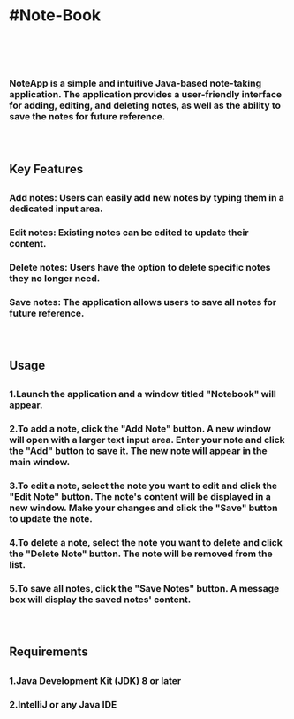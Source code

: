 <h1>#Note-Book<h1><br>
<h3>NoteApp is a simple and intuitive Java-based note-taking application. The application provides a user-friendly interface for adding, editing, and deleting notes, as well as the ability to save the notes for future reference.<h3><br>
  <h2>Key Features<h2>
<h3>Add notes: Users can easily add new notes by typing them in a dedicated input area.<h3>
<h3>Edit notes: Existing notes can be edited to update their content.<h3>
<h3>Delete notes: Users have the option to delete specific notes they no longer need.<h3>
<h3>Save notes: The application allows users to save all notes for future reference.<h3><br>
<h2>Usage<h2>
<h3>1.Launch the application and a window titled "Notebook" will appear.<h3>
<h3>2.To add a note, click the "Add Note" button. A new window will open with a larger text input area. Enter your note and click the "Add" button to save it. The new note will appear in the main window.<h3>
<h3>3.To edit a note, select the note you want to edit and click the "Edit Note" button. The note's content will be displayed in a new window. Make your changes and click the "Save" button to update the note.<h3>
<h3>4.To delete a note, select the note you want to delete and click the "Delete Note" button. The note will be removed from the list.<h3>
<h3>5.To save all notes, click the "Save Notes" button. A message box will display the saved notes' content.<h3><br>
<h2>Requirements<h2>
<h3>1.Java Development Kit (JDK) 8 or later<h3>
<h3>2.IntelliJ or any Java IDE<h3>
